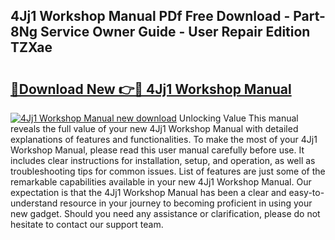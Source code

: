 ## 4Jj1 Workshop Manual PDf Free Download - Part-8Ng Service Owner Guide - User Repair Edition TZXae

# <h2><a href="http://bc7240.oget.top/?id=4Jj1+Workshop+Manual">🔗Download New 👉🔴 4Jj1 Workshop Manual</a></h2>

[![4Jj1 Workshop Manual new download](https://i.imgur.com/5g1atiW.png)](http://bc7240.oget.top/?id=4Jj1+Workshop+Manual)
Unlocking Value This manual reveals the full value of your new 4Jj1 Workshop Manual with detailed explanations of features and functionalities. To make the most of your 4Jj1 Workshop Manual, please read this user manual carefully before use. It includes clear instructions for installation, setup, and operation, as well as troubleshooting tips for common issues. List of features are just some of the remarkable capabilities available in your new 4Jj1 Workshop Manual. Our expectation is that the 4Jj1 Workshop Manual has been a clear and easy-to-understand resource in your journey to becoming proficient in using your new gadget. Should you need any assistance or clarification, please do not hesitate to contact our support team.
